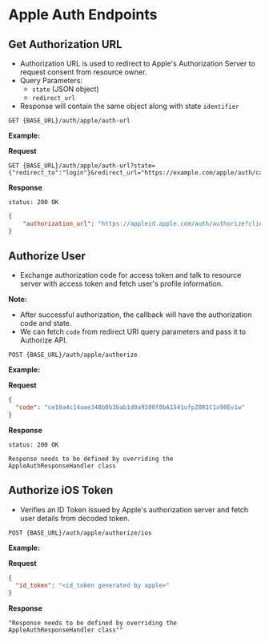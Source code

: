# Apple Auth Endpoints

## Get Authorization URL

- Authorization URL is used to redirect to Apple's Authorization Server to request consent from resource owner.
- Query Parameters:
    - `state` (JSON object)
    - `redirect_url`
- Response will contain the same object along with state `identifier`

```
GET {BASE_URL}/auth/apple/auth-url
```

**Example:**

**Request**

```
GET {BASE_URL}/auth/apple/auth-url?state={"redirect_to":"login"}&redirect_url="https://example.com/apple/auth/callback"
```

**Response**

`status: 200 OK`

```json
{
    "authorization_url": "https://appleid.apple.com/auth/authorize?client_id=signin.com.dev.example.Example&redirect_uri=https://example.com/auth/apple/token&state={%22identifier%22:%20%22L21RBCKL4XP%22,%20%22fe_redirect_url%22:%20%22https://example.com/apple/auth/callback%22,%20%22redirect_to%22:%20%22login%22}&response_type=code&response_mode=form_post&scope=name%20email"
}
```

## Authorize User

- Exchange authorization code for access token and talk to resource server with access token and fetch user's profile information.

**Note:**

- After successful authorization, the callback will have the authorization code and state.
- We can fetch `code` from redirect URI query parameters and pass it to Authorize API.

```
POST {BASE_URL}/auth/apple/authorize
```

**Example:**

**Request**

```json
{
  "code": "ce10a4c14aae348b0b3bab1d0a9388f0bA1541ufpZ0R1C1x98Ev1w"
}

```

**Response**

`status: 200 OK`

```
Response needs to be defined by overriding the AppleAuthResponseHandler class
```

## Authorize iOS Token

- Verifies an ID Token issued by Apple's authorization server and fetch user details from decoded token.

```
POST {BASE_URL}/auth/apple/authorize/ios
```

**Example:**

**Request**

```json
{
  "id_token": "<id_token generated by apple>"
}
```

**Response**
```
"Response needs to be defined by overriding the AppleAuthResponseHandler class""
```
